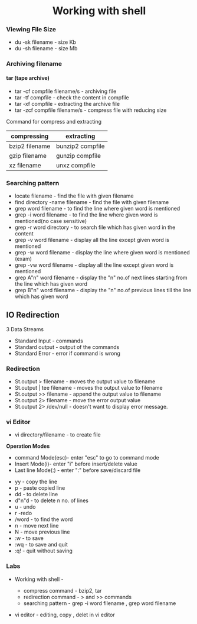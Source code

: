 <h1 align="center"> Working with shell </h1>

### Viewing File Size 

* du -sk filename - size Kb
* du -sh filename - size Mb

### Archiving filename

#### tar (tape archive)

+ tar -cf compfile filename/s - archiving file
+ tar -tf compfile - check the content in compfile
+ tar -xf compfile - extracting the archive file
+ tar -zcf compfile filename/s - compress file with reducing size

Command for compress and extracting

|compressing|extracting|
|-----------|----------|
|bzip2 filename | bunzip2 compfile |
|gzip filename | gunzip compfile|
|xz filename| unxz compfile |

### Searching pattern

* locate filename - find the file with given filename
* find directory -name filename - find the file with given filename
* grep word filename - to find the line where given word is mentioned
* grep -i word filename - to find the line where given word is mentioned(no case sensitive)
* grep -r word directory - to search file which has given word in the content
* grep -v word filename - display all the line except given word is mentioned
* grep -w word filename - display the line where given word is mentioned (exam)
* grep -vw word filename - display all the line except given word is mentioned
* grep A"n" word filename - display the "n" no.of next lines starting from the line which has given word
* grep B"n" word filename - display the "n" no.of previous lines till the line which has given word

## IO Redirection

3 Data Streams
 
* Standard Input - commands
* Standard output - output of the commands
* Standard Error - error if command is wrong

### Redirection

* St.output > filename - moves the output value to filename
* St.output | tee  filename - moves the output value to filename
* St.output >> filename - append the output value to filename
* St.output 2> filename  - move the error output value
* St.output 2> /dev/null - doesn't want to display error message.


### vi Editor

* vi directory/filename - to create file

**Operation Modes**

* command Mode(esc)- enter "esc" to go to command mode
* Insert Mode(i)- enter "i" before insert/delete value
* Last line Mode(:) - enter ":" before save/discard file

+ yy - copy the line
+ p - paste copied line
+ dd - to delete line
+ d"n"d - to delete n no. of lines
+ u - undo
+ r -redo
+ /word - to find the word 
+ n - move next line
+ N - move previous line
+ :w - to save
+ :wq - to save and quit
+ :q! - quit without saving

### Labs

* Working with shell - 
	+ compress command - bzip2, tar
	+ redirection command - > and >> commands
	+ searching pattern - grep -i word filename , grep word filename
	
* vi editor - editing, copy , delet in vi editor


